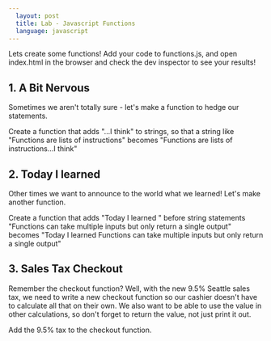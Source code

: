 ```yaml
---
  layout: post
  title: Lab - Javascript Functions
  language: javascript
---
```


Lets create some functions! Add your code to functions.js, and open index.html in the browser and check the dev inspector to see your results!

##  1. A Bit Nervous
Sometimes we aren't totally sure - let's make a function to hedge our statements.

Create a function that adds "...I think" to strings, so that a string like "Functions are lists of instructions" becomes "Functions are lists of instructions...I think"

##  2. Today I learned
Other times we want to announce to the world what we learned! Let's make another function.

Create a function that adds "Today I learned " before string statements
"Functions can take multiple inputs but only return a single output" becomes "Today I learned Functions can take multiple inputs but only return a single output"

##  3. Sales Tax Checkout
Remember the checkout function? Well, with the new 9.5% Seattle sales tax, we need to write a new checkout function so our cashier doesn't have to calculate all that on their own. We also want to be able to use the value in other calculations, so don't forget to return the value, not just print it out.

Add the 9.5% tax to the checkout function.
